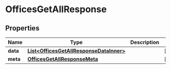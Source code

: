 

# OfficesGetAllResponse


## Properties

| Name | Type | Description | Notes |
|------------ | ------------- | ------------- | -------------|
|**data** | [**List&lt;OfficesGetAllResponseDataInner&gt;**](OfficesGetAllResponseDataInner.md) |  |  [optional] |
|**meta** | [**OfficesGetAllResponseMeta**](OfficesGetAllResponseMeta.md) |  |  [optional] |




